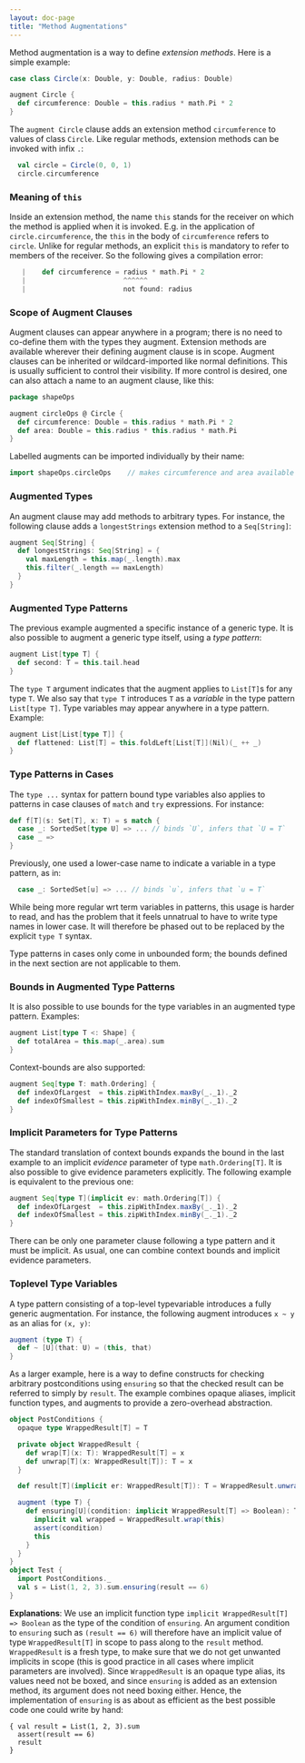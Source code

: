 ```yaml
---
layout: doc-page
title: "Method Augmentations"
---
```


Method augmentation is a way to define _extension methods_. Here is a simple example:

```scala
case class Circle(x: Double, y: Double, radius: Double)

augment Circle {
  def circumference: Double = this.radius * math.Pi * 2
}
```

The `augment Circle` clause adds an extension method `circumference` to values of class `Circle`. Like regular methods, extension methods can be invoked with infix `.`:

```scala
  val circle = Circle(0, 0, 1)
  circle.circumference
```

### Meaning of `this`

Inside an extension method, the name `this` stands for the receiver on which the
method is applied when it is invoked. E.g. in the application of `circle.circumference`,
the `this` in the body of `circumference` refers to `circle`. Unlike for regular methods,
an explicit `this` is mandatory to refer to members of the receiver. So the following
gives a compilation error:

```scala
   |    def circumference = radius * math.Pi * 2
   |                        ^^^^^^
   |                        not found: radius
```

### Scope of Augment Clauses

Augment clauses can appear anywhere in a program; there is no need to co-define them with the types they augment. Extension methods are available wherever their defining augment clause is in scope.  Augment clauses can be inherited or wildcard-imported like normal definitions. This is usually sufficient to control their visibility. If more control is desired, one can also attach a name to an augment clause, like this:

```scala
package shapeOps

augment circleOps @ Circle {
  def circumference: Double = this.radius * math.Pi * 2
  def area: Double = this.radius * this.radius * math.Pi
}
```
Labelled augments can be imported individually by their name:

```scala
import shapeOps.circleOps    // makes circumference and area available
```

### Augmented Types

An augment clause may add methods to arbitrary types. For instance, the following
clause adds a `longestStrings` extension method to a `Seq[String]`:

```scala
augment Seq[String] {
  def longestStrings: Seq[String] = {
    val maxLength = this.map(_.length).max
    this.filter(_.length == maxLength)
  }
}
```

### Augmented Type Patterns

The previous example augmented a specific instance of a generic type. It is also possible
to augment a generic type itself, using a _type pattern_:

```scala
augment List[type T] {
  def second: T = this.tail.head
}
```

The `type T` argument indicates that the augment applies to `List[T]`s for any type `T`.
We also say that `type T` introduces `T` as a _variable_ in the type pattern `List[type T]`.
Type variables may appear anywhere in a type pattern. Example:

```scala
augment List[List[type T]] {
  def flattened: List[T] = this.foldLeft[List[T]](Nil)(_ ++ _)
}
```

### Type Patterns in Cases

The `type ...` syntax for pattern bound type variables also applies to patterns in
case clauses of `match` and `try` expressions. For instance:

```scala
def f[T](s: Set[T], x: T) = s match {
  case _: SortedSet[type U] => ... // binds `U`, infers that `U = T`
  case _ =>
}
```

Previously, one used a lower-case name to indicate a variable in a type pattern, as in:

```scala
  case _: SortedSet[u] => ... // binds `u`, infers that `u = T`
```

While being more regular wrt term variables in patterns, this usage is harder to read, and has the problem that it feels unnatrual to have to write type names in lower case. It will therefore be phased out to be replaced by the explicit `type T` syntax.

Type patterns in cases only come in unbounded form; the bounds defined in the next section are not applicable to them.

### Bounds in Augmented Type Patterns

It is also possible to use bounds for the type variables in an augmented type pattern. Examples:

```scala
augment List[type T <: Shape] {
  def totalArea = this.map(_.area).sum
}
```

Context-bounds are also supported:

```scala
augment Seq[type T: math.Ordering] {
  def indexOfLargest  = this.zipWithIndex.maxBy(_._1)._2
  def indexOfSmallest = this.zipWithIndex.minBy(_._1)._2
}
```

### Implicit Parameters for Type Patterns

The standard translation of context bounds expands the bound in the last example to an implicit _evidence_ parameter of type `math.Ordering[T]`. It is also possible to give evidence parameters explicitly. The following example is equivalent to the previous one:

```scala
augment Seq[type T](implicit ev: math.Ordering[T]) {
  def indexOfLargest  = this.zipWithIndex.maxBy(_._1)._2
  def indexOfSmallest = this.zipWithIndex.minBy(_._1)._2
}
```

There can be only one parameter clause following a type pattern and it must be implicit. As usual, one can combine context bounds and implicit evidence parameters.

### Toplevel Type Variables

A type pattern consisting of a top-level typevariable introduces a fully generic augmentation. For instance, the following augment introduces `x ~ y` as an alias
for `(x, y)`:

```scala
augment (type T) {
  def ~ [U](that: U) = (this, that)
}
```

As a larger example, here is a way to define constructs for checking arbitrary postconditions using `ensuring` so that the checked result can be referred to simply by `result`. The example combines opaque aliases, implicit function types, and augments to provide a zero-overhead abstraction.

```scala
object PostConditions {
  opaque type WrappedResult[T] = T

  private object WrappedResult {
    def wrap[T](x: T): WrappedResult[T] = x
    def unwrap[T](x: WrappedResult[T]): T = x
  }

  def result[T](implicit er: WrappedResult[T]): T = WrappedResult.unwrap(er)

  augment (type T) {
    def ensuring[U](condition: implicit WrappedResult[T] => Boolean): T = {
      implicit val wrapped = WrappedResult.wrap(this)
      assert(condition)
      this
    }
  }
}
object Test {
  import PostConditions._
  val s = List(1, 2, 3).sum.ensuring(result == 6)
}
```
**Explanations**: We use an implicit function type `implicit WrappedResult[T] => Boolean`
as the type of the condition of `ensuring`. An argument condition to `ensuring` such as
`(result == 6)` will therefore have an implicit value of type `WrappedResult[T]` in scope
to pass along to the `result` method. `WrappedResult` is a fresh type, to make sure that we do not get unwanted implicits in scope (this is good practice in all cases where implicit parameters are involved). Since `WrappedResult` is an opaque type alias, its values need not be boxed, and since `ensuring` is added as an extension method, its argument does not need boxing either. Hence, the implementation of `ensuring` is as about as efficient as the best possible code one could write by hand:

    { val result = List(1, 2, 3).sum
      assert(result == 6)
      result
    }
